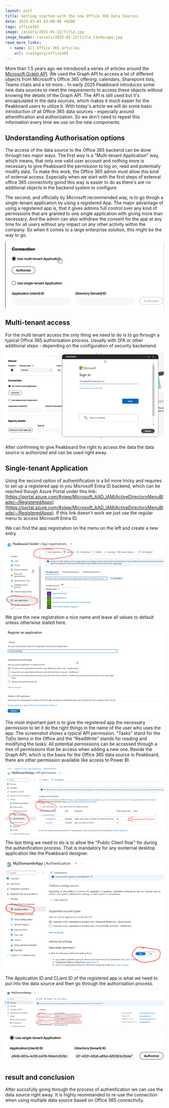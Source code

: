 ```yaml
---
layout: post
title: Getting started with the new Office 365 Data Sources
date: 2023-03-01 03:00:00 +0200
tags: office365
image: /assets/2025-01-12/title.jpg
image_header: /assets/2025-01-12/title_landscape.jpg
read_more_links:
  - name: All Office 365 articles
    url: /category/office365
---
```

More than 1.5 years ago we introduced a series of articles around the [Microsoft Graph API](https://how-to-dismantle-a-peakboard-box.com/category/msgraph). We used the Graph API to access a lot of different objects from Microsoft's Office 365 offering: calendars, Sharepoint lists, Teams chats and a lot more...
In early 2025 Peakboard introduces some new data sources to meet the requirements to access these objects without knowing the details of the Graph API. The API is still used but it's encapsulated in the data sources, which makes it much easier for the Peakboard users to utilize it.
With today's article we will do some basic introduction of all Office 365 data sources - especially around athentification and authorization. So we don't need to repeat this information every time we use on the new components.

## Understanding Authorisation options

The access of the data source to the Office 365 backend can be done through two major ways. The first way is a "Multi-tenant Application" way, which means, that only one valid user account and nothing more is necessary to give Peakboard the permission to log on, read and potentially modify data. To make this work, the Office 365 admin must allow this kind of external access. Especially when we start with the first steps of extenral office 365 connectivity goind this way is easier to do as there's are no additional objects in the backend system to configure.

The second, and officially by Microsoft recommended way, is to go throgh a single-tenant application by using a registered App. The major advantage of using a registered app is, that it gives admins full control over any kind of permissions that are granted to one single application with giving more than necessary. And the admin can also withdraw the consent for the app at any time for all users without any impact on any other activity within the company. So when it comes to a large enterprise solution, this might be the way to go.

![image](/assets/2025-01-12/005.png)

## Multi-tenant access

For the multi tenant access the only thing we need to do is to go through a typical Office 365 authorisation process. Usually with 2FA or other additional steps - depending on the configuration of security backenend. 

![image](/assets/2025-01-12/006.png)

After confirming to give Peakboard the right to access the data the data source is authorized and can be used right away.

## Single-tenant Application

Using the second option of authentification is a bit more tricky and requires to set up a registered app in you Microsoft Entra ID backend, which can be reached though Azure Portal under this link: [https://portal.azure.com/#view/Microsoft_AAD_IAM/ActiveDirectoryMenuBlade/~/RegisteredApps](https://portal.azure.com/#view/Microsoft_AAD_IAM/ActiveDirectoryMenuBlade/~/RegisteredApps). If this link doesn't work we just use the regular menu to access Microsoft Entra ID.

We can find the app registration on the menu on the left and create a new entry

![image](/assets/2025-01-12/010.png)

We give the new registration a nice name and leave all values to default unless otherwise stated here.

![image](/assets/2025-01-12/020.png)

The most important part is to give the registered app the necessary permission to let it do the right things in the name of the user who uses the app. The screenshot shows a typical API permission. "Tasks" stand for the ToDo items in the Office and the "ReadWrite" stands for reading and modifying the tasks. All potential permissions can be accessed through a tree of permissions that be access when adding a new one.
Beside the Graph API, which is the basis for the Office 365 data source in Peakboard, there are other permission available like access to Power BI.

![image](/assets/2025-01-12/030.png)

The last thing we need to do is to allow the "Public Client flow" for during the authenfication process. That is mandatory for any exnternal desktop application like the Peakboard designer.

![image](/assets/2025-01-12/040.png)

The Application ID and CLient ID of the registered app is what we need to put into the data source and then go through the authorisation process.

![image](/assets/2025-01-12/050.png)

![image](/assets/2025-01-12/060.png)

## result and conclusion

After sucssfully going through the process of authenfication we can use the data source right away. It is highly reommanded to re-use the connection when using multiple data source based on Office 365 connectivity.

